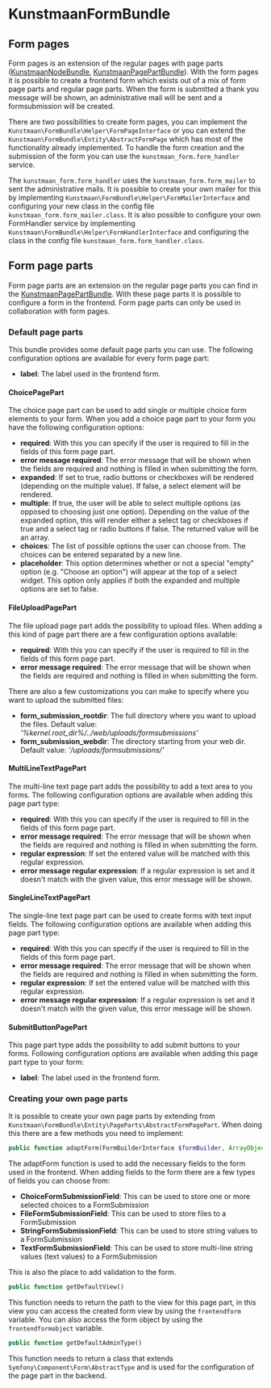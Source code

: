 # KunstmaanFormBundle

## Form pages

Form pages is an extension of the regular pages with page parts ([KunstmaanNodeBundle](https://github.com/Kunstmaan/KunstmaanNodeBundle), [KunstmaanPagePartBundle](https://github.com/Kunstmaan/KunstmaanPagePartBundle)). With the form pages it is possible to create a frontend form which exists out of a mix of form page parts and regular page parts. When the form is submitted a thank you message will be shown, an administrative mail will be sent and a formsubmission will be created.

There are two possibilities to create form pages, you can implement the `Kunstmaan\FormBundle\Helper\FormPageInterface` or you can extend the `Kunstmaan\FormBundle\Entity\AbstractFormPage` which has most of the functionality already implemented. To handle the form creation and the submission of the form you can use the `kunstmaan_form.form_handler` service.

The `kunstmaan_form.form_handler` uses the `kunstmaan_form.form_mailer` to sent the administrative mails. It is possible to create your own mailer for this by implementing `Kunstmaan\FormBundle\Helper\FormMailerInterface` and configuring your new class in the config file `kunstmaan_form.form_mailer.class`. It is also possible to configure your own FormHandler service by implementing `Kunstmaan\FormBundle\Helper\FormHandlerInterface` and configuring the class in the config file `kunstmaan_form.form_handler.class`.

## Form page parts

Form page parts are an extension on the regular page parts you can find in the [KunstmaanPagePartBundle](https://github.com/Kunstmaan/KunstmaanPagePartBundle). With these page parts it is possible to configure a form in the frontend. Form page parts can only be used in collaboration with form pages.

### Default page parts
This bundle provides some default page parts you can use. The following configuration options are available for every form page part:

* **label**: The label used in the frontend form.

#### ChoicePagePart
The choice page part can be used to add single or multiple choice form elements to your form. When you add a choice page part to your form you have the following configuration options:

* **required**: With this you can specify if the user is required to fill in the fields of this form page part.
* **error message required**: The error message that will be shown when the fields are required and nothing is filled in when submitting the form.
* **expanded**: If set to true, radio buttons or checkboxes will be rendered (depending on the multiple value). If false, a select element will be rendered.
* **multiple**: If true, the user will be able to select multiple options (as opposed to choosing just one option). Depending on the value of the expanded option, this will render either a select tag or checkboxes if true and a select tag or radio buttons if false. The returned value will be an array.
* **choices**: The list of possible options the user can choose from. The choices can be entered separated by a new line.
* **placeholder**: This option determines whether or not a special "empty" option (e.g. "Choose an option") will appear at the top of a select widget. This option only applies if both the expanded and multiple options are set to false.

#### FileUploadPagePart
The file upload page part adds the possibility to upload files. When adding a this kind of page part there are a few configuration options available:

* **required**: With this you can specify if the user is required to fill in the fields of this form page part.
* **error message required**: The error message that will be shown when the fields are required and nothing is filled in when submitting the form.

There are also a few customizations you can make to specify where you want to upload the submitted files:

* **form_submission_rootdir**: The full directory where you want to upload the files. Default value: *'%kernel.root_dir%/../web/uploads/formsubmissions'*
* **form_submission_webdir**: The directory starting from your web dir. Default value: *'/uploads/formsubmissions/'*

#### MultiLineTextPagePart
The multi-line text page part adds the possibility to add a text area to you forms. The following configuration options are available when adding this page part type:

* **required**: With this you can specify if the user is required to fill in the fields of this form page part.
* **error message required**: The error message that will be shown when the fields are required and nothing is filled in when submitting the form.
* **regular expression**: If set the entered value will be matched with this regular expression.
* **error message regular expression**: If a regular expression is set and it doesn't match with the given value, this error message will be shown.

#### SingleLineTextPagePart
The single-line text page part can be used to create forms with text input fields. The following configuration options are available when adding this page part type:

* **required**: With this you can specify if the user is required to fill in the fields of this form page part.
* **error message required**: The error message that will be shown when the fields are required and nothing is filled in when submitting the form.
* **regular expression**: If set the entered value will be matched with this regular expression.
* **error message regular expression**: If a regular expression is set and it doesn't match with the given value, this error message will be shown.

#### SubmitButtonPagePart
This page part type adds the possibility to add submit buttons to your forms. Following configuration options are available when adding this page part type to your form:

* **label**: The label used in the frontend form.

### Creating your own page parts
It is possible to create your own page parts by extending from `Kunstmaan\FormBundle\Entity\PageParts\AbstractFormPagePart`. When doing this there are a few methods you need to implement:

```php
public function adaptForm(FormBuilderInterface $formBuilder, ArrayObject $fields);
```
The adaptForm function is used to add the necessary fields to the form used in the frontend. When adding fields to the form there are a few types of fields you can choose from:

* **ChoiceFormSubmissionField**: This can be used to store one or more selected choices to a FormSubmission
* **FileFormSubmissionField**: This can be used to store files to a FormSubmission
* **StringFormSubmissionField**: This can be used to store string values to a FormSubmission
* **TextFormSubmissionField**: This can be used to store multi-line string values (text values) to a FormSubmission

This is also the place to add validation to the form.

```php
public function getDefaultView()
```
This function needs to return the path to the view for this page part, in this view you can access the created form view by using the `frontendform` variable. You can also access the form object by using the `frontendformobject` variable.

```php
public function getDefaultAdminType()
```
This function needs to return a class that extends `Symfony\Component\Form\AbstractType` and is used for the configuration of the page part in the backend.
